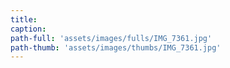 ```yaml
---
title:
caption:
path-full: 'assets/images/fulls/IMG_7361.jpg'
path-thumb: 'assets/images/thumbs/IMG_7361.jpg'
---
```

